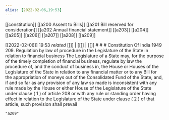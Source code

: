 ```yaml
---
alias: [2022-02-06,19:53]
---
```

[[constitution]] [[a200 Assent to Bills]] [[a201 Bill reserved for consideration]] [[a202 Annual financial statement]] [[a203]] [[a204]] [[a205]] [[a206]] [[a207]] [[a208]] [[a209]]

[[2022-02-06]] 19:53 _related_ [[]] | [[]] | [[]] # # #
Constitution Of India 1949
209. Regulation by law of procedure in the Legislature of the State in relation to financial business The Legislature of a State may, for the purpose of the timely completion of financial business, regulate by law the procedure of, and the conduct of business in, the House or Houses of the Legislature of the State in relation to any financial matter or to any Bill for the appropriation of moneys out of the Consolidated Fund of the State, and, if and so far as any provision of any law so made is inconsistent with any rule made by the House or either House of the Legislature of the State under clause ( 1 ) of article 208 or with any rule or standing order having effect in relation to the Legislature of the State under clause ( 2 ) of that article, such provision shall prevail
```query
"a209"
```